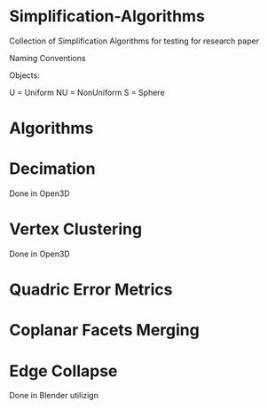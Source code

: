 # Simplification-Algorithms
Collection of Simplification Algorithms for testing for research paper

Naming Conventions

Objects:

U = Uniform
NU = NonUniform
S = Sphere

# Algorithms

# Decimation
Done in Open3D

# Vertex Clustering
Done in Open3D

# Quadric Error Metrics

# Coplanar Facets Merging

# Edge Collapse
Done in Blender utilizign
